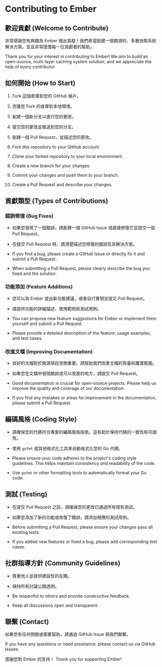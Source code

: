 
# Contributing to Ember

## 歡迎貢獻 (Welcome to Contribute)

非常感謝您有興趣為 Ember 做出貢獻！我們希望創建一個開源的、多層快取系統解決方案，並且非常感激每一位貢獻者的幫助。

Thank you for your interest in contributing to Ember! We aim to build an open-source, multi-layer caching system solution, and we appreciate the help of every contributor.

## 如何開始 (How to Start)

1. Fork 這個倉庫到您的 GitHub 帳戶。
2. 克隆您 Fork 的倉庫到本地環境。
3. 創建一個新分支以進行您的更改。
4. 提交您的更改並推送到您的分支。
5. 創建一個 Pull Request，並描述您的更改。

1. Fork this repository to your GitHub account.
2. Clone your forked repository to your local environment.
3. Create a new branch for your changes.
4. Commit your changes and push them to your branch.
5. Create a Pull Request and describe your changes.

## 貢獻類型 (Types of Contributions)

### 錯誤修復 (Bug Fixes)

- 如果您發現了一個錯誤，請創建一個 GitHub Issue 或直接修復它並提交一個 Pull Request。
- 在提交 Pull Request 時，請清楚描述您修復的錯誤及其解決方案。

- If you find a bug, please create a GitHub Issue or directly fix it and submit a Pull Request.
- When submitting a Pull Request, please clearly describe the bug you fixed and the solution.

### 功能添加 (Feature Additions)

- 您可以為 Ember 提出新功能建議，或者自行實現並提交 Pull Request。
- 請提供功能的詳細描述、使用範例和測試用例。

- You can propose new feature suggestions for Ember or implement them yourself and submit a Pull Request.
- Please provide a detailed description of the feature, usage examples, and test cases.

### 改進文檔 (Improving Documentation)

- 良好的文檔對於開源項目至關重要。請幫助我們改善文檔的質量和覆蓋範圍。
- 如果您在文檔中發現錯誤或可以改進的地方，請提交 Pull Request。

- Good documentation is crucial for open-source projects. Please help us improve the quality and coverage of our documentation.
- If you find any mistakes or areas for improvement in the documentation, please submit a Pull Request.

## 編碼風格 (Coding Style)

- 請確保您的代碼符合專案的編碼風格指南。這有助於保持代碼的一致性和可讀性。
- 使用 `gofmt` 或其他格式化工具來自動格式化您的 Go 代碼。

- Please ensure your code adheres to the project's coding style guidelines. This helps maintain consistency and readability of the code.
- Use `gofmt` or other formatting tools to automatically format your Go code.

## 測試 (Testing)

- 在提交 Pull Request 之前，請確保您的更改已通過所有現有測試。
- 如果您添加了新的功能或修復了錯誤，請添加相應的測試用例。

- Before submitting a Pull Request, please ensure your changes pass all existing tests.
- If you added new features or fixed a bug, please add corresponding test cases.

## 社群指導方針 (Community Guidelines)

- 尊重他人並提供建設性的反饋。
- 保持所有討論公開透明。

- Be respectful to others and provide constructive feedback.
- Keep all discussions open and transparent.

## 聯繫 (Contact)

如果您有任何問題或需要幫助，請通過 GitHub Issue 與我們聯繫。

If you have any questions or need assistance, please contact us via GitHub Issues.

感謝您對 Ember 的支持！
Thank you for supporting Ember!
